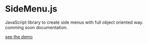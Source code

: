 SideMenu.js
=========

JavaScript library to create side menus with full object oriented way. comming soon documentation.

[see the demo](http://osobrevilla.github.io/sidemenu.js/)

